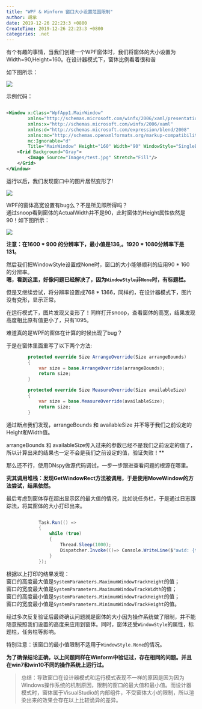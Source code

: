 ```yaml
---
title: "WPF & Winform 窗口大小设置范围限制"
author: 胡承
date: 2019-12-26 22:23:3 +0800
CreateTime: 2019-12-26 22:23:3 +0800
categories: .net
---
```



有个有趣的事情，当我们创建一个WPF窗体时，我们将窗体的大小设置为Width=90,Height=160。在设计器模式下，窗体比例看着很和谐
<!-- more -->
如下图所示：  

![](https://i.loli.net/2019/12/27/o4syrJSiMhYpm78.jpg)  

示例代码：

```xml

<Window x:Class="WpfApp1.MainWindow"
        xmlns="http://schemas.microsoft.com/winfx/2006/xaml/presentation"
        xmlns:x="http://schemas.microsoft.com/winfx/2006/xaml"
        xmlns:d="http://schemas.microsoft.com/expression/blend/2008"
        xmlns:mc="http://schemas.openxmlformats.org/markup-compatibility/2006"
        mc:Ignorable="d"
        Title="MainWindow" Height="160" Width="90" WindowStyle="SingleBorderWindow" ResizeMode="NoResize" >
    <Grid Background="Gray">
        <Image Source="Images/test.jpg" Stretch="Fill"/>
    </Grid>
</Window>

```

运行以后，我们发现窗口中的图片居然变形了!    

![](https://i.loli.net/2019/12/27/3mpcxr1AuOISGYq.jpg)  

WPF的窗体高宽设置有bug么？不是所见即所得吗？  
通过snoop看到窗体的ActualWidth并不是90，此时窗体的Height属性依然是90！如下图所示：  
  

![](https://i.loli.net/2019/12/27/5osULrZJ7XMcIbe.jpg)  

**注意：在1600 * 900 的分辨率下，最小值是136,。1920 * 1080分辨率下是131。**

然后我们把WindowStyle设置成None时，窗口的大小能够顺利的应用90 * 160 的分辨率。  
**嗯，看到这里，好像问题已经解决了，因为`WindowStyle`非`None`时，有标题栏。**

但是又继续尝试，将分辨率设置成768 * 1366，同样的，在设计器模式下，图片没有变形，显示正常。  

在运行模式下，图片发现又变形了！同样打开snoop，查看窗体的高宽，结果发现高度相比原有值更小了，只有1095。

难道真的是WPF的窗体在计算的时候出现了bug？  

于是在窗体里面重写了以下两个方法:

```csharp
        protected override Size ArrangeOverride(Size arrangeBounds)
        {
            var size = base.ArrangeOverride(arrangeBounds);
            return size;
        }

        protected override Size MeasureOverride(Size availableSize)
        {
            var size = base.MeasureOverride(availableSize);
            return size;
        }

```
通过断点我们发现，arrangeBounds 和 availableSize 并不等于我们之前设定的Height和Width值。

arrangeBounds 和 availableSize传入过来的参数已经不是我们之前设定的值了，所以计算出来的结果也一定不会是我们之前设定的值，验证失败！**

那么还不行，使用DNspy做源代码调试，一步一步跟进查看问题的根源在哪里。

**究其调用堆栈：发现GetWindowRect方法被调用，于是使用MoveWindow的方法尝试，结果依然。**

最后考虑到窗体存在超出显示区的最大值的情况，比如说任务栏，于是通过日志跟踪法，将其窗体的大小打印出来。

```cs

            Task.Run(() =>
            {
                while (true)
                {
                    Thread.Sleep(1000);
                    Dispatcher.Invoke(()=> Console.WriteLine($"awid: {this.ActualWidth} ah:{this.ActualHeight} maxh:{ SystemParameters.MaximumWindowTrackHeight } maxwid:{ SystemParameters.MaximumWindowTrackWidth } minh:{SystemParameters.MinimumWindowTrackHeight} minwid:{SystemParameters.MinimumWindowTrackWidth}"));
                }                
            });

```
根据以上打印的结果发现：  
窗口的高度最大值是`SystemParameters.MaximumWindowTrackHeight`的值；  
窗口的宽度最大值是`SystemParameters.MaximumWindowTrackWidth`的值；  
窗口的高度最小值是`SystemParameters.MinimumWindowTrackHeight`的值；  
窗口的宽度最小值是`SystemParameters.MinimumWindowTrackHeight`的值。

经过多次反复验证后最终确认问题就是窗体的大小因为操作系统做了限制，并不能随意按照我们设置的高度来应用到窗体。同时，窗体还受`WindowStyle`的属性，标题栏，任务栏等影响。

特别注意：该窗口的最小值限制不适用于`WindowStyle.None`的情况。

**为了确保结论正确，以上问题同样在Winform中验证过，存在相同的问题。并且在win7和win10不同的操作系统上运行过。**

> 总结：导致窗口在设计器模式和运行模式表现不一样的原因是因为因为Windows操作系统的机制原因，限制的窗口的最大值和最小值。而设计器模式时，窗体属于VisualStudio的内部组件，不受窗体大小的限制，所以渲染出来的效果会存在以上比较诡异的差异。